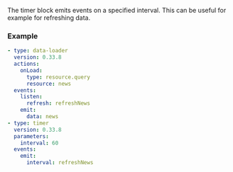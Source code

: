 The timer block emits events on a specified interval. This can be useful for example for refreshing
data.

### Example

```yaml
- type: data-loader
  version: 0.33.8
  actions:
    onLoad:
      type: resource.query
      resource: news
  events:
    listen:
      refresh: refreshNews
    emit:
      data: news
- type: timer
  version: 0.33.8
  parameters:
    interval: 60
  events:
    emit:
      interval: refreshNews
```
